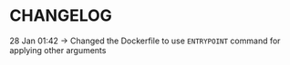 # CHANGELOG
 
28 Jan 01:42 -> Changed the Dockerfile to use `ENTRYPOINT` command for applying other arguments